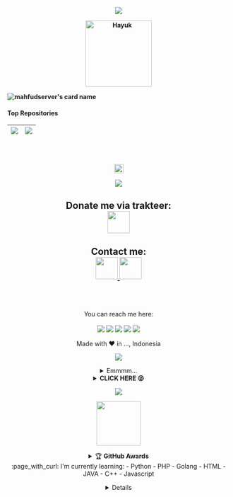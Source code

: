 <p align="center">
<img src="https://readme-typing-svg.herokuapp.com?color=%2336BCF7&center=true&vCenter=true&lines=Welcome+to+github+mahfudserver" />
</p>
<b>
<p align='center'><a href="https://api.daily.dev/get?r=mahfudserver"><img src="https://raw.githubusercontent.com/mahfudserver/.github/main/kotori2.png?r=82s" width="150" alt="Hayuk"/></a></p>

![mahfudserver's card name](https://cardivo.vercel.app/api?name=SULAIMAN%20L&description=Hi,%20everyone!%20and%20Nice%20to%20meet%20you%20%F0%9F%91%8B&image=https://raw.githubusercontent.com/mahfudserver/.github/main/kurumiwangy3.jpg?v=4&backgroundColor=%23ecf0f1&twitter=/&github=mahfudserver&pattern=leaf&colorPattern=%23eaeaea)

</b>

#### Top Repositories


| <a href="https://github.com/mahfudserver/XRAY-MANTAP"><img align="center" src="https://github-readme-stats.vercel.app/api/pin/?username=mahfudserver&repo=XRAY-MANTAP&theme=dark&hide_border=flase" /></a> | <a href="https://github.com/mahfudserver/Mantap"><img align="center" src="https://github-readme-stats.vercel.app/api/pin/?username=mahfudserver&repo=Mantap&theme=blue&hide_border=false" /></a> |
| ------------- | ------------- |

<br />
<br />
<p align="center">
<img height=21 src="https://komarev.com/ghpvc/?username=mahfudserver">
</p>
<p align="center">
<img src="https://readme-typing-svg.herokuapp.com?color=%2336BCF7&center=true&vCenter=true&lines=M+A+H+F+U+D+S+E+R+V+E+R" />
</p>
<div height='45' align="center">
<h2>Donate me via trakteer: <br>
<a href="https://trakteer.id/sulaiman-l/tip"> <img src="https://cdn.trakteer.id/images/embed/trbtn-red-6.png" height='50'> </a>
</h2>
<h2>Contact me: <br>
<a href="https://github.com/mahfudserver"> <img src="https://cdn.jsdelivr.net/npm/simple-icons@3.0.1/icons/github.svg" height='50'> </a>
<a href="https://facebook.com/sulaiman.xl"> <img src="https://cdn.jsdelivr.net/npm/simple-icons@3.0.1/icons/facebook.svg" height='50'> </a>
</h2>
<!---
mahfudserver/mahfudserver is a ✨ special ✨ repository because its `README.md` (this file) appears on your GitHub profile.
You can click the Preview link to take a look at your changes.
--->
<br><br>

  You can reach me here:<br><br>
  <a href="mailto:slinfinity69@gmail.com" style="text-decoration: none;">
    <img src="https://img.shields.io/badge/email%20me%20here-%23EA4335?&style=for-the-badge&logo=gmail&logoColor=white"/>
  </a>
  <a href="https://t.me/" style="text-decoration: none;">
    <img src="https://img.shields.io/badge/telegram-%2326A5E4?&style=for-the-badge&logo=telegram&logoColor=white"/>
  </a>
  <a href="http://github.com/mahfudserver" style="text-decoration: none;">
    <img src="https://img.shields.io/badge/github-%2300C300?&style=for-the-badge&logo=github&logoColor=white"/>
  </a>
  <a href="https://facebook.com/sulaiman.xl" style="text-decoration: none;">
    <img src="https://img.shields.io/badge/facebook-%231DA1F2?&style=for-the-badge&logo=facebook&logoColor=white"/>
  </a>
  <a href="https://instagram.com/" style="text-decoration: none;">
    <img src="https://img.shields.io/badge/instagram-%23E4405F?&style=for-the-badge&logo=instagram&logoColor=white"/>
  </a>

  Made with ♥ in ..., Indonesia
  <br>
<p align="center">
<img src="https://readme-typing-svg.herokuapp.com?color=%2336BCF7&center=true&vCenter=true&lines=Welcome+to+mahfudserver" />
</p>
<details>
    <summary>Emmmm...<b></b></summary><br/>
<p align='center'><a href="https://api.daily.dev/get?r=mahfudserver"><img src="https://raw.githubusercontent.com/mahfudserver/.github/main/kotori2.png?r=82s" width="150" alt="Hayuk"/></a></p>

![mahfudserver's card name](https://cardivo.vercel.app/api?name=SULAIMAN%20L&description=Hi,%20everyone!%20and%20Nice%20to%20meet%20you%20%F0%9F%91%8B&image=https://raw.githubusercontent.com/mahfudserver/.github/main/kurumiwangy3.jpg?v=4&backgroundColor=%23ecf0f1&twitter=/&github=mahfudserver&pattern=leaf&colorPattern=%23eaeaea)

![Metrics](https://metrics.lecoq.io/mahfudserver?template=classic&repositories.forks=true&languages=1&languages.colors=github&languages.threshold=0%25&config.timezone=Asia%2FJakarta)

</details>
<details>
    <summary><b>CLICK HERE 😝</b></summary><br/>
<h1  align='center'> Welcome To mahfudserver 👻 </h1>
<p align='center'><img src="https://komarev.com/ghpvc/?username=mahfudserver&label=Total%20Profile%20Visitor&color=071A2C&style=for-the-badge" alt="mahfudserver" />
<p align='center'><a href="https://api.daily.dev/get?r=mahfudserver"><img src="https://raw.githubusercontent.com/mahfudserver/.github/main/kurumiwangy1.jpg" width="150" alt="L"/></a></p>
<a href="https://api.daily.dev/get?r=mahfudserver"><img src="https://opencollective.com/vuejs/contributors.svg?width=900" /></a>
<p align='center'>
<a href="https://api.daily.dev/get?r=mahfudserver"><img height="200" src="https://raw.githubusercontent.com/mahfudserver/.github/main/root.svg"></a>
<p align='center'>  I'm L ! :sunglasses: </p>
<img width="800px" src="https://raw.githubusercontent.com/mahfudserver/.github/main/kurumiwangy1.jpg" />
<p align='center'> I'd like to do project that has relation to anime. :ghost: </p>

</p>

![Jokowi](https://github-profile-summary-cards.vercel.app/api/cards/profile-details?username=mahfudserver&theme=monokai)

</p>
</details>
<p align="center">
  <img src="https://komarev.com/ghpvc/?username=mahfudserver&label=VIEWS&style=flat-square&color=blue" />
</details>

<p align='center'>
   <a href="https://www.facebook.com/sulaiman.xl"><img height="100" src="https://raw.githubusercontent.com/mahfudserver/.github/main/speed.svg"></a></p>
<p align='center'>
<details>
    <summary>&#127942 <b>GitHub Awards</b></summary><br/>

![Github Trophy](https://github-profile-trophy.vercel.app/?username=mahfudserver)

</details> 
:page_with_curl: I'm currently learning:
- Python
- PHP
- Golang
- HTML
- JAVA
- C++
- Javascript
</p>
<details>
:star: Here are some projects that I'm working on:
<p align='center'><a href="https://api.daily.dev/get?r=mahfudserver"><img src="https://telegra.ph/file/1262431c0967ddfb566b2.png?r=82s" width="150" alt="LulzGhost-Team BOT's Dev Card"/></a></p>

## Start
<!--START_SECTION:waka-->
<p align="center">
<img src="https://github-profile-trophy.vercel.app/?username=mahfudserver&theme=onedark" />
<p align="center" height='130px'> <img src="https://github-readme-stats.vercel.app/api?username=mahfudserver&show_icons=true&hide_title=true&include_all_commits=true&line_height=21&bg_color=0,64FFDA,64FFDA,A9EFDE,F2FFFC&count_public=true&theme=graywhite" alt="crazychickendev"/> <img src="https://github-readme-stats.vercel.app/api/top-langs/?username=mahfudserver&layout=compact&show_icons=true&bg_color=0,EFFDF9,CBFFF3,64FFDA&theme=graywhite&hide_title=true" alt="root"/> </p>
</p>
<p align="center">
    <img src="https://github-readme-streak-stats.herokuapp.com/?user=mahfudserver">
</p>
</details>
<!--END_SECTION:waka-->
<!--
-->
